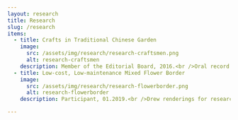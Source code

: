 ```yaml
---
layout: research
title: Research
slug: /research
items:
  - title: Crafts in Traditional Chinese Garden
    image:
      src: /assets/img/research/research-craftsmen.png
      alt: research-craftsmen
    description: Member of the Editorial Board, 2016.<br />Oral record of traditional architectural decoration craftsmen in Lingnan, National Natural Science Foundation of China (NSFC): 51908227, published. I participated in the materials gathering, organizing, writing, and composing, which included field research and interviews for about one month.<br />
  - title: Low-cost, Low-maintenance Mixed Flower Border
    image:
      src: /assets/img/research/research-flowerborder.png
      alt: research-flowerborder
    description: Participant, 01.2019.<br />Drew renderings for research report named Screening and Application of Low-cost, Low-maintenance Mixed Flower Border.This research report has been accepted by the expert panel organized by the Shenzhen Institute of Urban Management Science.<br />

---
```



<br />
<br />

